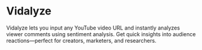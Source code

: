 # Vidalyze
Vidalyze lets you input any YouTube video URL and instantly analyzes viewer comments using sentiment analysis. Get quick insights into audience reactions—perfect for creators, marketers, and researchers.
